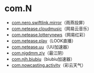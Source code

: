 # com.N

- [com.nero.swiftlink.mirror](./com.nero.swiftlink.mirror/readme.md)（雨燕投屏）
- [com.netease.cloudmusic](./com.netease.cloudmusic/readme.md)（网易云音乐）
- [com.netease.lotterynews](./com.netease.lotterynews/readme.md)（网易红彩）
- [com.netease.play](./com.netease.play/readme.md)（LOOK直播）
- [com.netease.uu](./com.netease.uu/readme.md)（UU加速器）
- [com.njgdmm.zjy](./com.njgdmm.zjy/readme.md)（最江阴）
- [com.njh.biubiu](./com.njh.biubiu/readme.md)（biubiu加速器）
- [com.nowcasting.activity](./com.nowcasting.activity/readme.md)（彩云天气）
